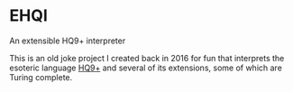 # EHQI
An extensible HQ9+ interpreter

This is an old joke project I created back in 2016 for fun that interprets the esoteric language [HQ9+](https://esolangs.org/wiki/HQ9%2B) and several of its extensions, some of which are Turing complete.

